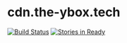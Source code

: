 # cdn.the-ybox.tech

[![Build Status](https://travis-ci.org/lenonrf/checkout.svg)](https://travis-ci.org/lenonrf/checkout)
[![Stories in Ready](https://badge.waffle.io/lenonrf/checkout.svg?label=ready&title=Ready)](http://waffle.io/lenonrf/checkout)

